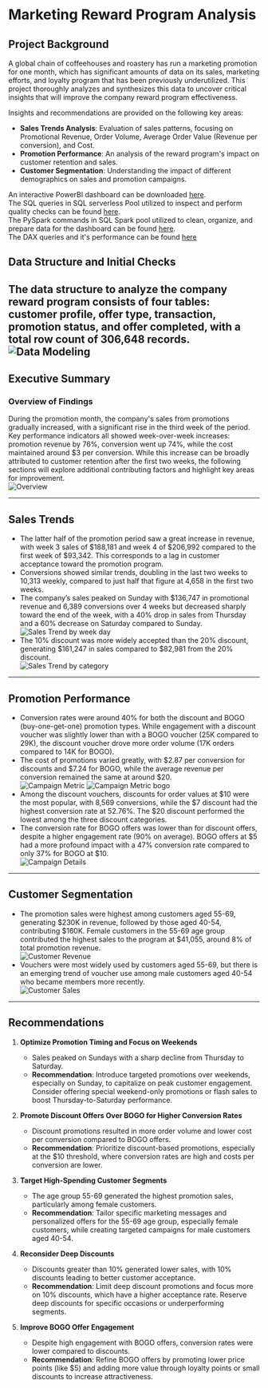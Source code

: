 
# Marketing Reward Program Analysis

## Project Background
A global chain of coffeehouses and roastery has run a marketing promotion for one month, which has significant amounts of data on its sales, marketing efforts, and loyalty program that has been previously underutilized. This project thoroughly analyzes and synthesizes this data to uncover critical insights that will improve the company reward program effectiveness.

Insights and recommendations are provided on the following key areas:
- **Sales Trends Analysis**: Evaluation of sales patterns, focusing on Promotional Revenue, Order Volume, Average Order Value (Revenue per conversion), and Cost.
- **Promotion Performance**: An analysis of the reward program's impact on customer retention and sales.
- **Customer Segmentation**: Understanding the impact of different demographics on sales and promotion campaigns.

An interactive PowerBI dashboard can be downloaded [here](https://github.com/kelvindinhq/reward_program_marketing_analytic/tree/main/dashboard).  
The SQL queries in SQL serverless Pool utilized to inspect and perform quality checks can be found [here](https://github.com/kelvindinhq/reward_program_marketing_analytic/tree/main/sqlscript).  
The PySpark commands in SQL Spark pool utilized to clean, organize, and prepare data for the dashboard can be found [here](https://github.com/kelvindinhq/reward_program_marketing_analytic/tree/main/notebook).  
The DAX queries and it's performance can be found [here](https://github.com/kelvindinhq/reward_program_marketing_analytic/blob/main/DAX%20queries/DAX_queries.csv)

## Data Structure and Initial Checks
The data structure to analyze the company reward program consists of four tables: customer profile, offer type, transaction, promotion status, and offer completed, with a total row count of 306,648 records.  
![Data Modeling](./img/data%20modeling.PNG)
---

## Executive Summary

### Overview of Findings
During the promotion month, the company's sales from promotions gradually increased, with a significant rise in the third week of the period. Key performance indicators all showed week-over-week increases: promotion revenue by 76%, conversion went up 74%, while the cost maintained around $3 per conversion. While this increase can be broadly attributed to customer retention after the first two weeks, the following sections will explore additional contributing factors and highlight key areas for improvement.  
![Overview](./img/overview.png)

---

## Sales Trends

- The latter half of the promotion period saw a great increase in revenue, with week 3 sales of $188,181 and week 4 of $206,992 compared to the first week of $93,342. This corresponds to a lag in customer acceptance toward the promotion program.
- Conversions showed similar trends, doubling in the last two weeks to 10,313 weekly, compared to just half that figure at 4,658 in the first two weeks.  
- The company’s sales peaked on Sunday with $136,747 in promotional revenue and 6,389 conversions over 4 weeks but decreased sharply toward the end of the week, with a 40% drop in sales from Thursday and a 60% decrease on Saturday compared to Sunday.  
![Sales Trend by week day](./img/sales%20by%20week%20day.png)
- The 10% discount was more widely accepted than the 20% discount, generating $161,247 in sales compared to $82,981 from the 20% discount.  
![Sales Trend by category](./img/sales%20by%20category.png)
---

## Promotion Performance

- Conversion rates were around 40% for both the discount and BOGO (buy-one-get-one) promotion types. While engagement with a discount voucher was slightly lower than with a BOGO voucher (25K compared to 29K), the discount voucher drove more order volume (17K orders compared to 14K for BOGO).
- The cost of promotions varied greatly, with $2.87 per conversion for discounts and $7.24 for BOGO, while the average revenue per conversion remained the same at around $20.  
![Campaign Metric](./img/campaign%20metrics.png)
![Campaign Metric bogo](./img/campaign%20metric%20bogo.png)
- Among the discount vouchers, discounts for order values at $10 were the most popular, with 8,569 conversions, while the $7 discount had the highest conversion rate at 52.76%. The $20 discount performed the lowest among the three discount categories.
- The conversion rate for BOGO offers was lower than for discount offers, despite a higher engagement rate (90% on average). BOGO offers at $5 had a more profound impact with a 47% conversion rate compared to only 37% for BOGO at $10.  
![Campaign Details](./img/camapign%20details.png)
---

## Customer Segmentation

- The promotion sales were highest among customers aged 55-69, generating $230K in revenue, followed by those aged 40-54, contributing $160K. Female customers in the 55-69 age group contributed the highest sales to the program at $41,055, around 8% of total promotion revenue.  
![Customer Revenue](./img/customer%20revenue.png)
- Vouchers were most widely used by customers aged 55-69, but there is an emerging trend of voucher use among male customers aged 40-54 who became members more recently.  
![Customer Sales](./img/customer%20sales.png)
---

## Recommendations

1. **Optimize Promotion Timing and Focus on Weekends**
   - Sales peaked on Sundays with a sharp decline from Thursday to Saturday.
   - **Recommendation**: Introduce targeted promotions over weekends, especially on Sunday, to capitalize on peak customer engagement. Consider offering special weekend-only promotions or flash sales to boost Thursday-to-Saturday performance.

2. **Promote Discount Offers Over BOGO for Higher Conversion Rates**
   - Discount promotions resulted in more order volume and lower cost per conversion compared to BOGO offers.
   - **Recommendation**: Prioritize discount-based promotions, especially at the $10 threshold, where conversion rates are high and costs per conversion are lower. 

3. **Target High-Spending Customer Segments**
   - The age group 55-69 generated the highest promotion sales, particularly among female customers.
   - **Recommendation**: Tailor specific marketing messages and personalized offers for the 55-69 age group, especially female customers, while creating targeted campaigns for male customers aged 40-54.

4. **Reconsider Deep Discounts**
   - Discounts greater than 10% generated lower sales, with 10% discounts leading to better customer acceptance.
   - **Recommendation**: Limit deep discount promotions and focus more on 10% discounts, which have a higher acceptance rate. Reserve deep discounts for specific occasions or underperforming segments.

5. **Improve BOGO Offer Engagement**
   - Despite high engagement with BOGO offers, conversion rates were lower compared to discounts.
   - **Recommendation**: Refine BOGO offers by promoting lower price points (like $5) and adding more value through loyalty points or small discounts to increase attractiveness.

